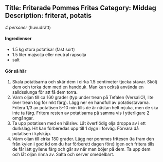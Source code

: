Title: Friterade Pommes Frites
Category: Middag
Description: friterat, potatis
---

*4 personer* (huvudrätt)

#### Ingredienser

* 1.5 kg stora potatisar (fast sort)
* 1.5 liter majsolja eller neutral rapsolja
* salt

#### Gör så här

1. Skala potatisarna och skär dem i cirka 1.5 centimeter tjocka stavar. Skölj dem och torka dem med en handduk. Man kan också använda en salldsslunga för att få dem torra.
2. Värm oljan till ca 160 grader (typ under trean på Tefalen (VersaliO), lite över trean tog för mkt färg). Lägg ner en handfull av potatisstavarna. Fritera 1/3 av potatisen 5-10 min tills de är nästan helt mjuka, men de ska inte ta färg. Fritera resten av potatisarna på samma vis i ytterligare 2 omgångar.
3. Ta upp potatisen med en hålslev. Låt överflödig olja droppa av i ett durkslag. Hit kan förberedas upp till 1 dygn i förväg. Förvara då potatisen i kylskåp.
4. Värm oljan till cirka 180 grader. Lägg ner pommes fritesen (ta fram den från kylen i god tid om du har förberett dagen före) igen och fritera tills de får lätt gyllene färg och går av när man böjer på dem. Ta upp dem och låt oljan rinna av. Salta och server omedelbart.